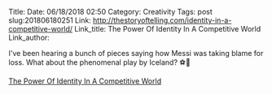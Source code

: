 Title: 
Date: 06/18/2018 02:50
Category: Creativity
Tags: post
slug:201806180251
Link: http://thestoryoftelling.com/identity-in-a-competitive-world/
Link_title: The Power Of Identity In A Competitive World
Link_author: 

I've been hearing a bunch of pieces saying how Messi was taking blame for loss. What about the phenomenal play by Iceland? ⚽️🥅

[The Power Of Identity In A Competitive World](http://thestoryoftelling.com/identity-in-a-competitive-world/)